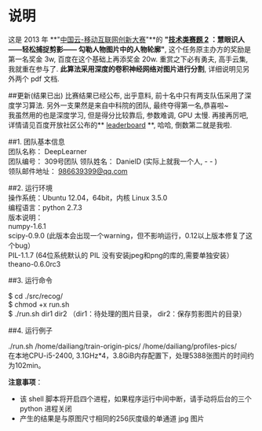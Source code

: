 # 说明
这是 2013 年 **"[中国云-移动互联网创新大赛](http://2013.icome.org.cn/)"**的 **"[技术类赛题 2](http://2013.icome.org.cn/subjects/10#002) ：慧眼识人——轻松捕捉剪影—— 勾勒人物图片中的人物轮廓"**, 这个任务原主办方的奖励是第一名奖金 3w, 百度在这个基础上再添奖金 20w. 重赏之下必有勇夫, 高手云集, 我就重在参与了. **此算法采用深度的卷积神经网络对图片进行分割**, 详细说明见另外两个 pdf 文档.

##更新(结果已出)
比赛结果已经公布, 出乎意料, 前十名中只有两支队伍采用了深度学习算法. 另外一支果然是来自中科院的团队, 最终夺得第一名,恭喜啦~    
我虽然用的也是深度学习, 但是得分比较靠后, 参数难调, GPU 太慢. 再接再厉吧, 详情请见百度开放社区公布的** [leaderboard](http://openresearch.baidu.com/activityprogress.jhtml?channelId=576) **, 哈哈, 倒数第二就是我啦.


##1. 团队基本信息    
团队名称：  DeepLearner    
团队编号：  309号团队
领队姓名：  DanielD (实际上就我一个人, - - )    
领队邮件地址：  986639399@qq.com     

##2. 运行环境    
操作系统：Ubuntu 12.04，64bit，内核 Linux 3.5.0    
编程语言：python 2.7.3    
版本说明：    
numpy-1.6.1    
scipy-0.9.0 (此版本会出现一个warning，但不影响运行，0.12以上版本修复了这个bug）    
PIL-1.1.7 (64位系统默认的 PIL 没有安装jpeg和png的库的,需要单独安装）    
theano-0.6.0rc3    


##3. 运行命令

$  cd ./src/recog/    
$  chmod +x run.sh    
$  ./run.sh  dir1  dir2        （dir1：待处理的图片目录， dir2：保存剪影图片的目录）    


##4. 运行例子

 ./run.sh  /home/dailiang/train-origin-pics/   /home/dailiang/profiles-pics/    
在本地CPU-i5-2400, 3.1GHz*4，3.8GiB内存配置下，处理5388张图片的时间约为102min。    

**注意事项**：     
- 该 shell 脚本将开启四个进程，如果程序运行中间中断，请手动将后台的三个 python 进程关闭    
- 产生的结果是与原图尺寸相同的256灰度级的单通道 jpg 图片
